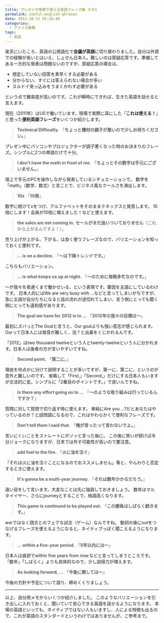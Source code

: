 ```yaml
---
title: プレゼンや実務で使える英語フレーズ集 その1
permalink: useful-english-phrases
date: 2011-10-11 01:20:40
categories:
  - アメリカ勤務
tags:
  - 英語
---
```

楽天にいたころ、英語の公用語化で**会議が英語**に切り替わりました。自分は外資での経験が長いとはいえ、しょせん日本人。難しいのは質疑応答です。準備してある一方的な発表は問題ないのですが、質疑応答の場合は、

- 想定していない回答を素早くする必要がある
- 分からない、すぐには答えられない場合が多い
- スルドイ突っ込みをうまくかわす必要がある

という点で難易度が高いのです。これが瞬時にできれば、生きた英語を話せると言えます。
<!-- more -->

現在（2011年）はUSで働いています。現場で実際に耳にした「**これは使える！**」と思った**便利英語フレーズ**をいくつか紹介します。

> **Technical Difficulty.**
「**ちょっと機材の調子が悪いので少しお待ちください。**」

プレゼン中にパソコンやプロジェクターが調子悪くなった時のお決まりのフレーズ。シンプルに2つの単語だけで十分。

> **I don't have the math in front of me.**
「**ちょっとその数字は手元にございません。**」

壇上で手元のPCを操作しながら発表しているシチュエーションで。
数字を「math」（数学、数式）と言ことで、ビジネス風なクールさを演出します。

> **10x**
「**10倍**」

数字に続けてxをつけ、アルファベットをそのままテネックスと発音します。
10倍にします！会員が10倍に増えました！などと使えます。

> **the sales are not coming in.**
**セールがまだ追いついておりません**（これから上がるんですよ！）。

売り上げが上がる、下がる、は良く使うフレーズなので、バリエーションを知っておくと便利です。

> **... is on a decline.**
「**～は下降トレンドです。**」

こちらもバリエーション。

> **... is what keeps us up at night.**
「**～のために毎晩多忙なのです。**」

～が我々を夜遅くまで働かせいる、という表現です。要因を主語にしているわけです。
日本人的にはWe are very busy with ...などと言ってしまいがちですが、急に主語が自分たちになると話の流れが途切れてしまい、言う側にとっても聞く側にとっても違和感があります。

> **The goal we have for 2012 is to ...**
「**2012年の我々の目標は～**」

最初にズバっとThe Goalと言うと、Our goalよりも強い意志が感じられます。
Ourって日本人には発音が難しく、泡？と出鼻をくじかれるんです。

「2012」はtwo thousand twelveという人とtwenty-twelveという人に分かれます。日本人は後者の方が言いやすいですね。

> **Second point.**
「**第二に、**」

理由を何点かに分けて説明することが多いですが、第一に、第二に、というのが意外と難しいのです。
省略して「First,」「Second,」だけにする日本人もいますが文法的に変。シンプルに「2番目のポイントです。」で良いんですね。

> **Is there any effort going on to ...**
「**～のような取り組みは行っているんですか？**」

質問に対して質問で切り返す時に使えます。
単純にAre you ...?だとあなたはやっているのか？と詰問調になるので、これはやわらかくて便利なフレーズです。

> **Don't tell them I said that.**
「**俺が言ったって言わないでよ。**」

言いにくいことをストレートにボソッと言った後に。
この後に笑いが続けば半分ジョークになりますが、日本では外す可能性が高いので要注意。

> **add fuel to the fire.**
「**火に油を注ぐ**」

「それは火に油を注ぐことになるのでおススメしません」等と、やんわりと否定するときに使えます。

> **It's gonna be a multi-year journey.**
「**それは数年かかるだろう。**」

遠い目をして言います。大変なことは先に強調しておきましょう。
数年はマルタイイヤー、さらにjourneyとすることで、格調高くなります。

> **This game is continued to be played out.**
「**この勝負はしばらく続きます。**」

warではなく競合とのフェアな試合（ゲーム）なんですね。
動詞の後にoutをつなげるフレーズを使えるようになると、ネイティブっぽく聞こえるようになります。

> **... within a five-year period.**
「**5年以内には～**」

日本人は直訳でwithin five years from now.などと言ってしまうところです。
「数年」「しばらく」よりも具体的なので、少し説得力が増えます。

> **As looking forward, ...**
「**今後に関しては～**」

今後の方針や予定について語り、締めくくりましょう。

_____

以上、自分用メモからいくつか紹介しました。
このようなバリエーションを引き出しに入れておくと、聞いていて安心できる英語を話せるようになります。
本場の英語といっても、ネイティブではない人もいますし、人による特徴も出るので、これが英語のスタンダードというわけではありませんが、ご参考まで。
